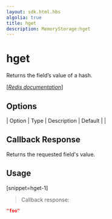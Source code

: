 ```yaml
---
layout: sdk.html.hbs
algolia: true
title: hget
description: MemoryStorage:hget
---
```


  

# hget
Returns the field’s value of a hash.

[[_Redis documentation_]](https://redis.io/commands/hget)


## Options

| Option | Type | Description | Default |
|
## Callback Response

Returns the requested field's value.

## Usage

[snippet=hget-1]
> Callback response:

```json
"foo"
```